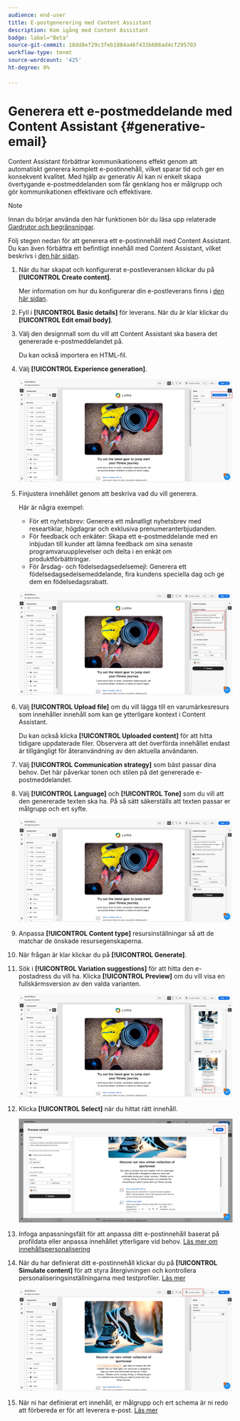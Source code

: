 ```yaml
---
audience: end-user
title: E-postgenerering med Content Assistant
description: Kom igång med Content Assistant
badge: label="Beta"
source-git-commit: 18dd8ef29c3feb1884a46f433b608ad4cf295703
workflow-type: tm+mt
source-wordcount: '425'
ht-degree: 0%

---
```


# Generera ett e-postmeddelande med Content Assistant {#generative-email}

Content Assistant förbättrar kommunikationens effekt genom att automatiskt generera komplett e-postinnehåll, vilket sparar tid och ger en konsekvent kvalitet. Med hjälp av generativ AI kan ni enkelt skapa övertygande e-postmeddelanden som får genklang hos er målgrupp och gör kommunikationen effektivare och effektivare.

>[!NOTE]
>
>Innan du börjar använda den här funktionen bör du läsa upp relaterade [Gardrutor och begränsningar](generative-gs.md#guardrails-and-limitations).


Följ stegen nedan för att generera ett e-postinnehåll med Content Assistant. Du kan även förbättra ett befintligt innehåll med Content Assistant, vilket beskrivs i [den här sidan](generative-content.md).

1. När du har skapat och konfigurerat e-postleveransen klickar du på **[!UICONTROL Create content]**.

   Mer information om hur du konfigurerar din e-postleverans finns i [den här sidan](../content/create-email-content.md).

1. Fyll i **[!UICONTROL Basic details]** för leverans. När du är klar klickar du **[!UICONTROL Edit email body]**.

1. Välj den designmall som du vill att Content Assistant ska basera det genererade e-postmeddelandet på.

   Du kan också importera en HTML-fil.

1. Välj **[!UICONTROL Experience generation]**.

   ![](assets/email-genai-1.png)

1. Finjustera innehållet genom att beskriva vad du vill generera.

   Här är några exempel:

   * För ett nyhetsbrev: Generera ett månatligt nyhetsbrev med researtiklar, högdagrar och exklusiva prenumeranterbjudanden.
   * För feedback och enkäter: Skapa ett e-postmeddelande med en inbjudan till kunder att lämna feedback om sina senaste programvaruupplevelser och delta i en enkät om produktförbättringar.
   * För årsdag- och födelsedagsedelsemejl: Generera ett födelsedagsedelsemeddelande, fira kundens speciella dag och ge dem en födelsedagsrabatt.

   ![](assets/email-genai-2.png)

1. Välj **[!UICONTROL Upload file]** om du vill lägga till en varumärkesresurs som innehåller innehåll som kan ge ytterligare kontext i Content Assistant.

   Du kan också klicka **[!UICONTROL Uploaded content]** för att hitta tidigare uppdaterade filer. Observera att det överförda innehållet endast är tillgängligt för återanvändning av den aktuella användaren.

1. Välj **[!UICONTROL Communication strategy]** som bäst passar dina behov. Det här påverkar tonen och stilen på det genererade e-postmeddelandet.

1. Välj **[!UICONTROL Language]** och **[!UICONTROL Tone]** som du vill att den genererade texten ska ha. På så sätt säkerställs att texten passar er målgrupp och ert syfte.

   ![](assets/email-genai-3.png)

1. Anpassa **[!UICONTROL Content type]** resursinställningar så att de matchar de önskade resursegenskaperna.

1. När frågan är klar klickar du på **[!UICONTROL Generate]**.

1. Sök i **[!UICONTROL Variation suggestions]** för att hitta den e-postadress du vill ha. Klicka **[!UICONTROL Preview]** om du vill visa en fullskärmsversion av den valda varianten.

   ![](assets/email-genai-4.png)

1. Klicka **[!UICONTROL Select]** när du hittat rätt innehåll.

   ![](assets/email-genai-5.png)

1. Infoga anpassningsfält för att anpassa ditt e-postinnehåll baserat på profildata eller anpassa innehållet ytterligare vid behov. [Läs mer om innehållspersonalisering](../personalization/personalize.md)

1. När du har definierat ditt e-postinnehåll klickar du på **[!UICONTROL Simulate content]** för att styra återgivningen och kontrollera personaliseringsinställningarna med testprofiler.  [Läs mer](../preview-test/preview-content.md)

   ![](assets/email-genai-6.png)

1. När ni har definierat ert innehåll, er målgrupp och ert schema är ni redo att förbereda er för att leverera e-post. [Läs mer](../monitor/prepare-send.md)


